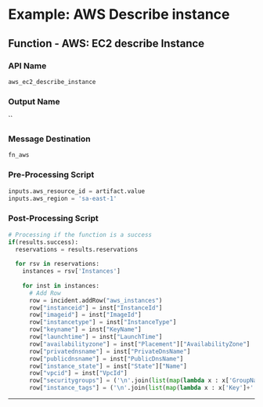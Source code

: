 <!--
    DO NOT MANUALLY EDIT THIS FILE
    THIS FILE IS AUTOMATICALLY GENERATED WITH resilient-circuits codegen
-->

# Example: AWS Describe instance

## Function - AWS: EC2 describe Instance

### API Name
`aws_ec2_describe_instance`

### Output Name
``

### Message Destination
`fn_aws`

### Pre-Processing Script
```python
inputs.aws_resource_id = artifact.value
inputs.aws_region = 'sa-east-1'
```

### Post-Processing Script
```python
# Processing if the function is a success
if(results.success):
  reservations = results.reservations
  
  for rsv in reservations:
    instances = rsv['Instances']
  
    for inst in instances:
      # Add Row
      row = incident.addRow("aws_instances")
      row["instanceid"] = inst["InstanceId"]
      row["imageid"] = inst["ImageId"]
      row["instancetype"] = inst["InstanceType"]
      row["keyname"] = inst["KeyName"]
      row["launchtime"] = inst["LaunchTime"]
      row["availabilityzone"] = inst["Placement"]["AvailabilityZone"]
      row["privatednsname"] = inst["PrivateDnsName"]
      row["publicdnsname"] = inst["PublicDnsName"]
      row["instance_state"] = inst["State"]["Name"]
      row["vpcid"] = inst["VpcId"]
      row["securitygroups"] = ('\n'.join(list(map(lambda x : x['GroupName']+' ('+x['GroupId']+')', inst["SecurityGroups"]))) if "SecurityGroups" in inst.keys() else '')
      row["instance_tags"] = ('\n'.join(list(map(lambda x : x['Key']+': '+x['Value'], inst["Tags"]))) if "Tags" in inst.keys() else '')
```

---

